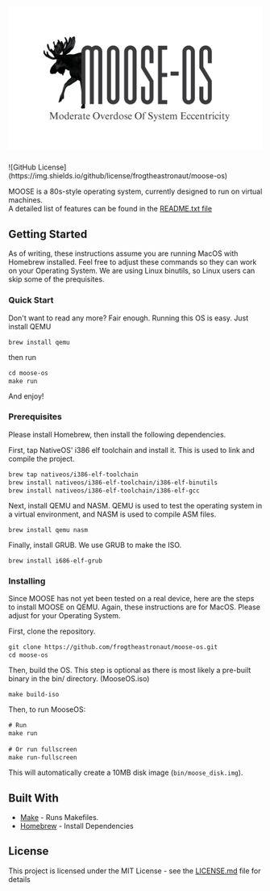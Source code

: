 <h1 align="center"><img src="./resources/moose-logo.png"/></h1>
![GitHub License](https://img.shields.io/github/license/frogtheastronaut/moose-os)


MOOSE is a 80s-style operating system, currently designed to run on virtual machines. \
A detailed list of features can be found in the [README.txt file](./README.txt)

## Getting Started

As of writing, these instructions assume you are running MacOS with Homebrew installed. Feel free to adjust these commands so they can work on your Operating System. We are using Linux binutils, so Linux users can skip some of the prequisites.

### Quick Start

Don't want to read any more? Fair enough. Running this OS is easy. Just install QEMU

```shell
brew install qemu
```

then run

```shell
cd moose-os
make run
```

And enjoy!

### Prerequisites

Please install Homebrew, then install the following dependencies.

First, tap NativeOS' i386 elf toolchain and install it. This is used to link and compile the project.

```shell
brew tap nativeos/i386-elf-toolchain
brew install nativeos/i386-elf-toolchain/i386-elf-binutils
brew install nativeos/i386-elf-toolchain/i386-elf-gcc
```

Next, install QEMU and NASM. QEMU is used to test the operating system in a virtual environment, and NASM is used to compile ASM files.

```shell
brew install qemu nasm
```

Finally, install GRUB. We use GRUB to make the ISO.

```shell
brew install i686-elf-grub
```

### Installing

Since MOOSE has not yet been tested on a real device, here are the steps to install MOOSE on QEMU. Again, these instructions are for MacOS. Please adjust for your Operating System.

First, clone the repository.

```shell
git clone https://github.com/frogtheastronaut/moose-os.git
cd moose-os
```

Then, build the OS. This step is optional as there is most likely a pre-built binary in the bin/ directory. (MooseOS.iso)

```shell
make build-iso
```

Then, to run MooseOS:

```shell
# Run
make run

# Or run fullscreen
make run-fullscreen
```

This will automatically create a 10MB disk image (`bin/moose_disk.img`).

## Built With

- [Make](https://www.gnu.org/software/make/) - Runs Makefiles.
- [Homebrew](https://brew.sh/) - Install Dependencies

## License

This project is licensed under the MIT License - see the [LICENSE.md](LICENSE) file for details
